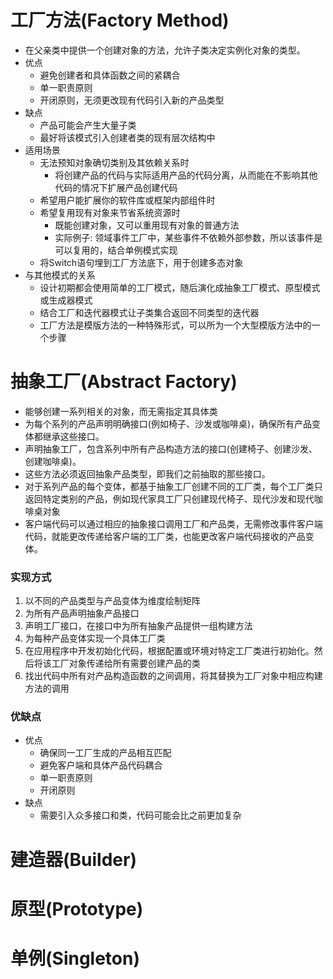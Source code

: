 # 工厂方法(Factory Method)
* 在父亲类中提供一个创建对象的方法，允许子类决定实例化对象的类型。
* 优点
  * 避免创建者和具体函数之间的紧耦合
  * 单一职责原则
  * 开闭原则，无须更改现有代码引入新的产品类型
* 缺点
  * 产品可能会产生大量子类
  * 最好将该模式引入创建者类的现有层次结构中
* 适用场景
  * 无法预知对象确切类别及其依赖关系时
    * 将创建产品的代码与实际适用产品的代码分离，从而能在不影响其他代码的情况下扩展产品创建代码
  * 希望用户能扩展你的软件库或框架内部组件时
  * 希望复用现有对象来节省系统资源时
    * 既能创建对象，又可以重用现有对象的普通方法
    * 实际例子: 领域事件工厂中，某些事件不依赖外部参数，所以该事件是可以复用的，结合单例模式实现
  * 将Switch语句埋到工厂方法底下，用于创建多态对象
* 与其他模式的关系
  * 设计初期都会使用简单的工厂模式，随后演化成抽象工厂模式、原型模式或生成器模式
  * 结合工厂和迭代器模式让子类集合返回不同类型的迭代器
  * 工厂方法是模版方法的一种特殊形式，可以所为一个大型模版方法中的一个步骤

# 抽象工厂(Abstract Factory)
* 能够创建一系列相关的对象，而无需指定其具体类
* 为每个系列的产品声明明确接口(例如椅子、沙发或咖啡桌)，确保所有产品变体都继承这些接口。
* 声明抽象工厂，包含系列中所有产品构造方法的接口(创建椅子、创建沙发、创建咖啡桌)。
* 这些方法必须返回抽象产品类型，即我们之前抽取的那些接口。
* 对于系列产品的每个变体，都基于抽象工厂创建不同的工厂类，每个工厂类只返回特定类别的产品，例如现代家具工厂只创建现代椅子、现代沙发和现代咖啡桌对象
* 客户端代码可以通过相应的抽象接口调用工厂和产品类，无需修改事件客户端代码，就能更改传递给客户端的工厂类，也能更改客户端代码接收的产品变体。
### 实现方式
1. 以不同的产品类型与产品变体为维度绘制矩阵
2. 为所有产品声明抽象产品接口
3. 声明工厂接口，在接口中为所有抽象产品提供一组构建方法
4. 为每种产品变体实现一个具体工厂类
5. 在应用程序中开发初始化代码，根据配置或环境对特定工厂类进行初始化。然后将该工厂对象传递给所有需要创建产品的类
6. 找出代码中所有对产品构造函数的之间调用，将其替换为工厂对象中相应构建方法的调用
### 优缺点
* 优点
  * 确保同一工厂生成的产品相互匹配
  * 避免客户端和具体产品代码耦合
  * 单一职责原则
  * 开闭原则
* 缺点
  * 需要引入众多接口和类，代码可能会比之前更加复杂
# 建造器(Builder)

# 原型(Prototype)

# 单例(Singleton)
